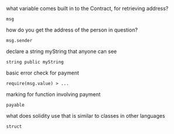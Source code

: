 what variable comes built in to the Contract, for retrieving address?

    msg
how do you get the address of the person in question?

    msg.sender
declare a string myString that anyone can see

    string public myString
basic error check for payment

    require(msg.value) > ...
marking for function involving payment

    payable
what does solidity use that is similar to classes in other languages

    struct

